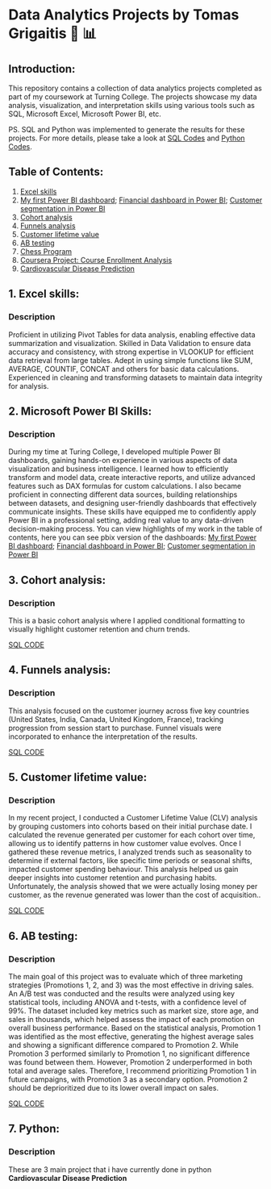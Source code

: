 # Data Analytics Projects by Tomas Grigaitis  🔎 📊 

## Introduction:
This repository contains a collection of data analytics projects completed as part of my coursework at Turning College. The projects showcase my data analysis, visualization, and interpretation skills using various tools such as SQL, Microsoft Excel, Microsoft Power BI, etc.

PS. SQL and Python was implemented to generate the results for these projects. For more details, please take a look at [SQL Codes](https://github.com/tomikasas/Codes-SQL-) and [Python Codes](https://github.com/tomikasas/Codes-Python-).

## Table of Contents:
1. [Excel skills](Excel/Excel%20knowledge%20(simple%20example).xlsx)
2. [My first Power BI dashboard](Power%20BI/My%20first%20powerbi%20dashboard.pdf); [Financial dashboard in Power BI](Power%20BI/Financial%20overview%20dashboard.pdf); [Customer segmentation in Power BI](Power%20BI/Customer%20segmentation%20POWER%20BI.pdf)
3. [Cohort analysis](Excel/Cohort%20analysis.xlsx)
4. [Funnels analysis](Excel/funnels.xlsx)
5. [Customer lifetime value](Excel/Customer%20lifetime%20value%20(cohorts).xlsx)
6. [AB testing](AB%20test%20task.docx)
7. [Chess Program](https://github.com/tomikasas/Projects/blob/main/Python/chess_new%20(updated).py)
8. [Coursera Project: Course Enrollment Analysis](Python/Coursera_project.ipynb)
9. [Cardiovascular Disease Prediction](Python/Cardiovascular_disease_prediction.ipynb)

## 1. Excel skills:
### Description
Proficient in utilizing Pivot Tables for data analysis, enabling effective data summarization and visualization. Skilled in Data Validation to ensure data accuracy and consistency, with strong expertise in VLOOKUP for efficient data retrieval from large tables. Adept in using simple functions like SUM, AVERAGE, COUNTIF, CONCAT and others for basic data calculations. Experienced in cleaning and transforming datasets to maintain data integrity for analysis.

## 2. Microsoft Power BI Skills:
### Description
During my time at Turing College, I developed multiple Power BI dashboards, gaining hands-on experience in various aspects of data visualization and business intelligence. I learned how to efficiently transform and model data, create interactive reports, and utilize advanced features such as DAX formulas for custom calculations. I also became proficient in connecting different data sources, building relationships between datasets, and designing user-friendly dashboards that effectively communicate insights. These skills have equipped me to confidently apply Power BI in a professional setting, adding real value to any data-driven decision-making process. You can view highlights of my work in the table of contents, here you can see pbix version of the dashboards: [My first Power BI dashboard](Power%20BI/My%20first%20powerbi%20dashboard.pbix); [Financial dashboard in Power BI](Power%20BI/Financial%20overview%20dashboard.pbix); [Customer segmentation in Power BI](Power%20BI/Customer%20segmentation%20POWER%20BI.pbix)

## 3. Cohort analysis:
### Description
This is a basic cohort analysis where I applied conditional formatting to visually highlight customer retention and churn trends.

[SQL CODE](https://github.com/tomikasas/Codes/blob/main/Subscription_Retention.sql)

## 4. Funnels analysis:
### Description
This analysis focused on the customer journey across five key countries (United States, India, Canada, United Kingdom, France), tracking progression from session start to purchase. Funnel visuals were incorporated to enhance the interpretation of the results.

[SQL CODE](https://github.com/tomikasas/Codes/blob/main/funnels.sql)

## 5. Customer lifetime value:
### Description
In my recent project, I conducted a Customer Lifetime Value (CLV) analysis by grouping customers into cohorts based on their initial purchase date. I calculated the revenue generated per customer for each cohort over time, allowing us to identify patterns in how customer value evolves. Once I gathered these revenue metrics, I analyzed trends such as seasonality to determine if external factors, like specific time periods or seasonal shifts, impacted customer spending behaviour. This analysis helped us gain deeper insights into customer retention and purchasing habits. Unfortunately, the analysis showed that we were actually losing money per customer, as the revenue generated was lower than the cost of acquisition..

[SQL CODE](https://github.com/tomikasas/Codes/blob/main/Customer%20lifetime%20value.sql)

## 6. AB testing:
### Description
The main goal of this project was to evaluate which of three marketing strategies (Promotions 1, 2, and 3) was the most effective in driving sales. An A/B test was conducted and the results were analyzed using key statistical tools, including ANOVA and t-tests, with a 
confidence level of 99%. The dataset included key metrics such as market size, store age, and sales in thousands, which helped assess the impact of each promotion on overall business performance.
Based on the statistical analysis, Promotion 1 was identified as the most effective, generating the highest average sales and showing a significant difference compared to Promotion 2. While Promotion 3 performed similarly to Promotion 1, no significant difference was found between them. However, Promotion 2 underperformed in both total and average sales. Therefore, I recommend prioritizing Promotion 1 in future campaigns, with Promotion 3 as a secondary option. Promotion 2 should be deprioritized due to its lower overall impact on sales.

[SQL CODE](https://github.com/tomikasas/Codes/blob/main/AB%20test.sql)

## 7. Python:
### Description
These are 3 main project that i have currently done in python
**Cardiovascular Disease Prediction** 

